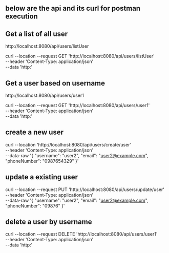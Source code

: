 ## below are the api and its curl for postman execution

## Get a list of all user
http://localhost:8080/api/users/listUser

curl --location --request GET 'http://localhost:8080/api/users/listUser' \
--header 'Content-Type: application/json' \
--data 'http:'

## Get a user based on username

http://localhost:8080/api/users/user1

curl --location --request GET 'http://localhost:8080/api/users/user1' \
--header 'Content-Type: application/json' \
--data 'http:'


## create a new user
curl --location 'http://localhost:8080/api/users/create/user' \
--header 'Content-Type: application/json' \
--data-raw '{
"username": "user2",
"email": "user2@example.com",
"phoneNumber": "0987654329"
}'

## update a existing user

curl --location --request PUT 'http://localhost:8080/api/users/update/user' \
--header 'Content-Type: application/json' \
--data-raw '{
"username": "user2",
"email": "user2@example.com",
"phoneNumber": "09876"
}'

## delete a user by username

curl --location --request DELETE 'http://localhost:8080/api/users/user1' \
--header 'Content-Type: application/json' \
--data 'http:'
